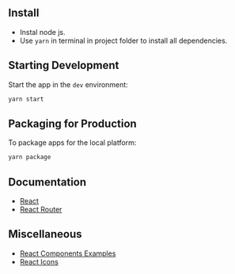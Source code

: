 ## Install

* Instal node js.
* Use `yarn` in terminal in project folder to install all dependencies.

## Starting Development

Start the app in the `dev` environment:

```bash
yarn start
```

## Packaging for Production

To package apps for the local platform:

```bash
yarn package
```

## Documentation

* [React](https://reactjs.org/docs/getting-started.html)
* [React Router](https://reactrouter.com/web/guides/quick-start)

## Miscellaneous

* [React Components Examples](https://reactjsexample.com/)
* [React Icons](https://react-icons.github.io/react-icons/icons?name=bs)

